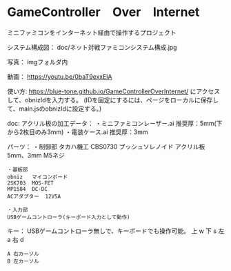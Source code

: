 # GameController　Over　Internet
ミニファミコンをインターネット経由で操作するプロジェクト

システム構成図：
doc/ネット対戦ファミコンシステム構成.jpg

写真：
imgフォルダ内

動画：
https://youtu.be/0baT9exxElA

使い方:
https://blue-tone.github.io/GameControllerOverInternet/
にアクセスして、obnizIdを入力する。
(IDを固定にするには、ページをローカルに保存して、main.jsのobnizIdに設定する。)


doc:
アクリル板の加工データ：
	・ミニファミコンレーザー.ai
		推奨厚：5mm(下から2枚目のみ3mm)
	・電装ケース.ai
		推奨厚：3mm

パーツ：
	・制御部
	タカハ機工 CBS0730	プッシュソレノイド
	アクリル板	5mm、3mm
	M5ネジ
	
	・基板部
	obniz	マイコンボード
	2SK703	MOS-FET
	MP1584	DC-DC
	ACアダプター	 12V5A
	
	・入力部
	USBゲームコントローラ(キーボード入力として動作)

キー：
	USBゲームコントローラ無しで、キーボードでも操作可能。
	上 w
	下 s
	左 a
	右 d

	A 右カーソル
	B 左カーソル


